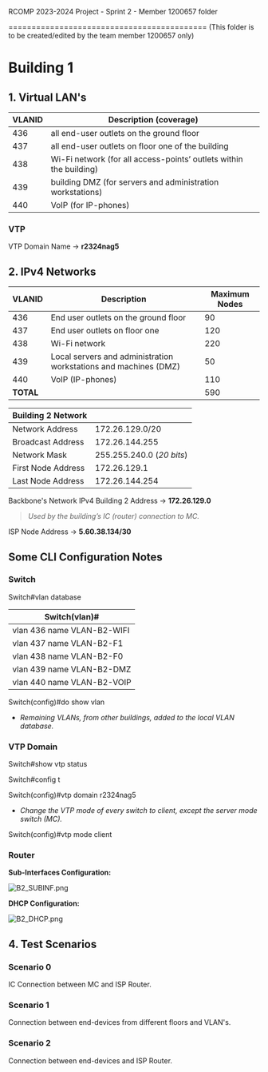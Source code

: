 RCOMP 2023-2024 Project - Sprint 2 - Member 1200657 folder

===========================================
(This folder is to be created/edited by the team member 1200657 only)

# Building 1

## 1. Virtual LAN's

| VLANID | Description (coverage)                                             |
| ------ | ------------------------------------------------------------------ |
| 436    | all end-user outlets on the ground floor                           |
| 437    | all end-user outlets on floor one of the building                  |
| 438    | Wi-Fi network (for all access-points’ outlets within the building) |
| 439    | building DMZ (for servers and administration workstations)         |
| 440    | VoIP (for IP-phones)                                               |




### VTP

VTP Domain Name -> **r2324nag5**

## 2. IPv4 Networks

| VLANID    | Description                                                       | Maximum Nodes |
|-----------|-------------------------------------------------------------------|---------------|
| 436       | End user outlets on the ground floor                              | 90            |
| 437       | End user outlets on floor one                                     | 120           |
| 438       | Wi-Fi network                                                     | 220           |
| 439       | Local servers and administration workstations and machines (DMZ)  | 50            |
| 440       | VoIP (IP-phones)                                                  | 110           |
| **TOTAL** |                                                                   | 590           |



| Building 2 Network     |                           |
|------------------------|---------------------------|
| Network Address        | 172.26.129.0/20           |
| Broadcast Address      | 172.26.144.255            |
| Network Mask           | 255.255.240.0 (*20 bits*) |
| First Node Address     | 172.26.129.1              |
| Last Node Address      | 172.26.144.254            |

Backbone's Network IPv4 Building 2 Address -> **172.26.129.0**

> *Used by the building’s IC (router) connection to MC.*

ISP Node Address -> **5.60.38.134/30**


##  Some CLI Configuration Notes

### Switch

Switch#vlan database

| Switch(vlan)#              |
|----------------------------|
| vlan 436 name VLAN-B2-WIFI |
| vlan 437 name VLAN-B2-F1   |
| vlan 438 name VLAN-B2-F0   |
| vlan 439 name VLAN-B2-DMZ  |
| vlan 440 name VLAN-B2-VOIP |


Switch(config)#do show vlan

* *Remaining VLANs, from other buildings, added to the local VLAN database.*



### VTP Domain

Switch#show vtp status

Switch#config t

Switch(config)#vtp domain r2324nag5

- _Change the VTP mode of every switch to client, except the server mode switch (MC)._

Switch(config)#vtp mode client

### Router

**Sub-Interfaces Configuration:**

![B2_SUBINF.png](B2_SUBINF.png)


**DHCP Configuration:**

![B2_DHCP.png](B2_DHCP.png)

## 4. Test Scenarios

### Scenario 0

IC Connection between MC and ISP Router.

### Scenario 1

Connection between end-devices from different floors and VLAN's.

### Scenario 2

Connection between end-devices and ISP Router.
